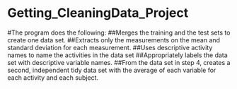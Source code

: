 # Getting_CleaningData_Project
#The program does the following:
##Merges the training and the test sets to create one data set.
##Extracts only the measurements on the mean and standard deviation for each measurement.
##Uses descriptive activity names to name the activities in the data set
##Appropriately labels the data set with descriptive variable names.
##From the data set in step 4, creates a second, independent tidy data set with the average of each variable for each activity and each subject.
